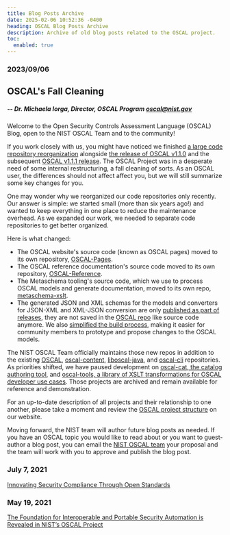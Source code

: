 ```yaml
---
title: Blog Posts Archive
date: 2025-02-06 10:52:36 -0400
heading: OSCAL Blog Posts Archive
description: Archive of old blog posts related to the OSCAL project.
toc:
  enabled: true
---
```


### 2023/09/06
## OSCAL's Fall Cleaning

  ##### -- Dr. Michaela Iorga, Director, OSCAL Program [oscal@nist.gov](mailto:oscal@nist.gov)

Welcome to the Open Security Controls Assessment Language (OSCAL) Blog, open to the NIST OSCAL Team and to the community! 

If you work closely with us, you might have noticed we finished [a large code repository reorganization](https://github.com/usnistgov/OSCAL/blob/f24dd56d5569ade8489924cf6fc2640dc297bfbe/decisions/0005-repository-reorganization.md) alongside [the release of OSCAL v1.1.0](https://github.com/usnistgov/OSCAL/releases/tag/v1.1.0) and the subsequent [OSCAL v1.1.1 release](https://github.com/usnistgov/OSCAL/releases/tag/v1.1.1). The OSCAL Project was in a desperate need of some internal restructuring, a fall cleaning of sorts. As an OSCAL user, the differences should not affect affect you, but we will still summarize some key changes for you. 

One may wonder why we reorganized our code repositories only recently. Our answer is simple: we started small (more than six years ago!) and wanted to keep everything in one place to reduce the maintenance overhead. As we expanded our work, we needed to separate code repositories to get better organized.

Here is what changed:

- The OSCAL website's source code (known as OSCAL pages) moved to its own repository, [OSCAL-Pages](https://github.com/usnistgov/OSCAL-Pages).
- The OSCAL reference documentation's source code moved to its own repository, [OSCAL-Reference](https://github.com/usnistgov/OSCAL-Reference).
- The Metaschema tooling's source code, which we use to process OSCAL models and generate documentation, moved to its own repo, [metaschema-xslt](https://github.com/usnistgov/metaschema-xslt).
- The generated JSON and XML schemas for the models and converters for JSON-XML and XML-JSON conversion are only [published as part of releases](https://github.com/usnistgov/OSCAL/releases), they are not saved in the [OSCAL repo](https://github.com/usnistgov/OSCAL/) like source code anymore. We also [simplified the build process](https://github.com/usnistgov/OSCAL/blob/main/build/README.md), making it easier for community members to prototype and propose changes to the OSCAL models.

The NIST OSCAL Team officially maintains those new repos in addition to the existing [OSCAL](https://github.com/usnistgov/OSCAL/), [oscal-content](https://github.com/usnistgov/oscal-content/), [liboscal-java](https://github.com/usnistgov/liboscal-java/), and [oscal-cli](https://github.com/usnistgov/oscal-cli/) repositories. As priorities shifted, we have paused development on [oscal-cat, the catalog authoring tool](https://github.com/usnistgov/oscal-cat), and [oscal-tools, a library of XSLT transformations for OSCAL developer use cases](https://github.com/usnistgov/oscal-tools). Those projects are archived and remain available for reference and demonstration.

For an up-to-date description of all projects and their relationship to one another, please take a moment and review the [OSCAL project structure](https://pages.nist.gov/OSCAL/about/projects/) on our website.

Moving forward, the NIST team will author future blog posts as needed. If you have an OSCAL topic you would like to read about or you want to guest-author a blog post, you can email the [NIST OSCAL team](mailto:oscal@nist.gov?subject=NIST%20Blog) your proposal and the team will work with you to approve and publish the blog post.

### July 7, 2021
[Innovating Security Compliance Through Open Standards](https://www.easydynamics.com/blog/innovating-security-compliance-through-open-standards/)

### May 19, 2021
[The Foundation for Interoperable and Portable Security Automation is Revealed in NIST’s OSCAL Project](https://www.nist.gov/blogs/cybersecurity-insights/foundation-interoperable-and-portable-security-automation-revealed)
